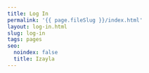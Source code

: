 ```yaml
---
title: Log In
permalink: '{{ page.fileSlug }}/index.html'
layout: log-in.html
slug: log-in
tags: pages
seo:
  noindex: false
  title: Izayla
---
```




